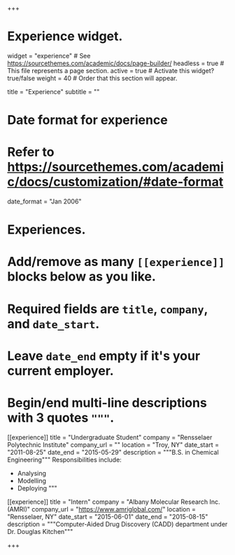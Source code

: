 +++
# Experience widget.
widget = "experience"  # See https://sourcethemes.com/academic/docs/page-builder/
headless = true  # This file represents a page section.
active = true  # Activate this widget? true/false
weight = 40  # Order that this section will appear.

title = "Experience"
subtitle = ""

# Date format for experience
#   Refer to https://sourcethemes.com/academic/docs/customization/#date-format
date_format = "Jan 2006"

# Experiences.
#   Add/remove as many `[[experience]]` blocks below as you like.
#   Required fields are `title`, `company`, and `date_start`.
#   Leave `date_end` empty if it's your current employer.
#   Begin/end multi-line descriptions with 3 quotes `"""`.
[[experience]]
  title = "Undergraduate Student"
  company = "Rensselaer Polytechnic Institute"
  company_url = ""
  location = "Troy, NY"
  date_start = "2011-08-25"
  date_end = "2015-05-29"
  description = """B.S. in Chemical Engineering"""
  Responsibilities include:
  
  * Analysing
  * Modelling
  * Deploying
  """

[[experience]]
  title = "Intern"
  company = "Albany Molecular Research Inc. (AMRI)"
  company_url = "https://www.amriglobal.com/"
  location = "Rensselaer, NY"
  date_start = "2015-06-01"
  date_end = "2015-08-15"
  description = """Computer-Aided Drug Discovery (CADD) department under Dr. Douglas Kitchen"""

+++
